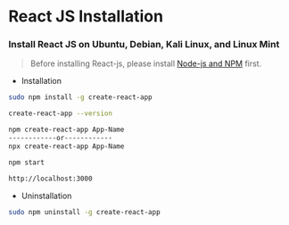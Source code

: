 # React JS Installation

### Install React JS on Ubuntu, Debian, Kali Linux, and Linux Mint

> Before installing React-js, please install [Node-js and NPM](https://github.com/prayogaea/installation/tree/master/Linux/Node-JS) first.

- Installation
```bash
sudo npm install -g create-react-app
```
```bash
create-react-app --version
```
```bash
npm create-react-app App-Name
------------or------------
npx create-react-app App-Name
```
```bash
npm start
```
```bash
http://localhost:3000
```

- Uninstallation
```bash
sudo npm uninstall -g create-react-app
```